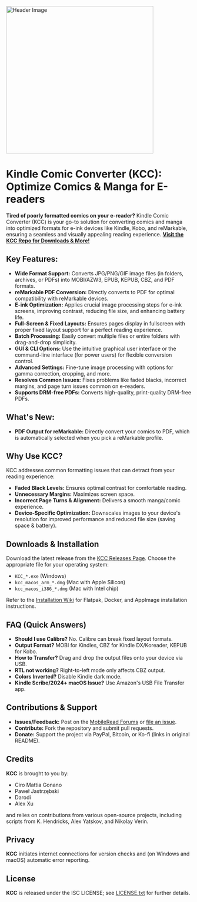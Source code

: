 <img src="header.jpg" alt="Header Image" width="400">

# Kindle Comic Converter (KCC): Optimize Comics & Manga for E-readers

**Tired of poorly formatted comics on your e-reader?** Kindle Comic Converter (KCC) is your go-to solution for converting comics and manga into optimized formats for e-ink devices like Kindle, Kobo, and reMarkable, ensuring a seamless and visually appealing reading experience.  [**Visit the KCC Repo for Downloads & More!**](https://github.com/ciromattia/kcc)

## Key Features:

*   **Wide Format Support:** Converts JPG/PNG/GIF image files (in folders, archives, or PDFs) into MOBI/AZW3, EPUB, KEPUB, CBZ, and PDF formats.
*   **reMarkable PDF Conversion:**  Directly converts to PDF for optimal compatibility with reMarkable devices.
*   **E-ink Optimization:** Applies crucial image processing steps for e-ink screens, improving contrast, reducing file size, and enhancing battery life.
*   **Full-Screen & Fixed Layouts:** Ensures pages display in fullscreen with proper fixed layout support for a perfect reading experience.
*   **Batch Processing:** Easily convert multiple files or entire folders with drag-and-drop simplicity.
*   **GUI & CLI Options:**  Use the intuitive graphical user interface or the command-line interface (for power users) for flexible conversion control.
*   **Advanced Settings:** Fine-tune image processing with options for gamma correction, cropping, and more.
*   **Resolves Common Issues:** Fixes problems like faded blacks, incorrect margins, and page turn issues common on e-readers.
*   **Supports DRM-free PDFs:** Converts high-quality, print-quality DRM-free PDFs.

## What's New:

*   **PDF Output for reMarkable:**  Directly convert your comics to PDF, which is automatically selected when you pick a reMarkable profile.

## Why Use KCC?

KCC addresses common formatting issues that can detract from your reading experience:

*   **Faded Black Levels:** Ensures optimal contrast for comfortable reading.
*   **Unnecessary Margins:** Maximizes screen space.
*   **Incorrect Page Turns & Alignment:** Delivers a smooth manga/comic experience.
*   **Device-Specific Optimization:**  Downscales images to your device's resolution for improved performance and reduced file size (saving space & battery).

## Downloads & Installation

Download the latest release from the [KCC Releases Page](https://github.com/ciromattia/kcc/releases). Choose the appropriate file for your operating system:

*   `KCC_*.exe` (Windows)
*   `kcc_macos_arm_*.dmg` (Mac with Apple Silicon)
*   `kcc_macos_i386_*.dmg` (Mac with Intel chip)

Refer to the [Installation Wiki](https://github.com/ciromattia/kcc/wiki/Installation) for Flatpak, Docker, and AppImage installation instructions.

## FAQ (Quick Answers)

*   **Should I use Calibre?** No. Calibre can break fixed layout formats.
*   **Output Format?** MOBI for Kindles, CBZ for Kindle DX/Koreader, KEPUB for Kobo.
*   **How to Transfer?** Drag and drop the output files onto your device via USB.
*   **RTL not working?** Right-to-left mode only affects CBZ output.
*   **Colors Inverted?** Disable Kindle dark mode.
*   **Kindle Scribe/2024+ macOS Issue?** Use Amazon's USB File Transfer app.

## Contributions & Support

*   **Issues/Feedback:**  Post on the [MobileRead Forums](http://www.mobileread.com/forums/showthread.php?t=207461) or [file an issue](https://github.com/ciromattia/kcc/issues/new).
*   **Contribute:** Fork the repository and submit pull requests.
*   **Donate:** Support the project via PayPal, Bitcoin, or Ko-fi (links in original README).

## Credits

**KCC** is brought to you by:

*   Ciro Mattia Gonano
*   Paweł Jastrzębski
*   Darodi
*   Alex Xu

and relies on contributions from various open-source projects, including scripts from K. Hendricks, Alex Yatskov, and Nikolay Verin.

## Privacy
**KCC** initiates internet connections for version checks and (on Windows and macOS) automatic error reporting.

## License
**KCC** is released under the ISC LICENSE; see [LICENSE.txt](./LICENSE.txt) for further details.